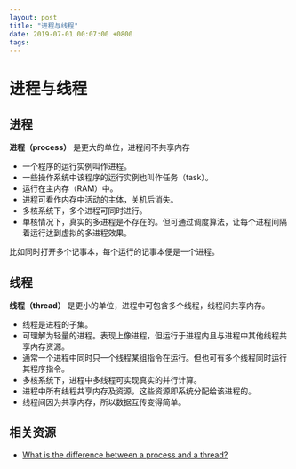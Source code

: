 ```yaml
---
layout: post
title: "进程与线程"
date: 2019-07-01 00:07:00 +0800
tags: 
---
```

    
# 进程与线程

## 进程

**进程（process）**  是更大的单位，进程间不共享内存

- 一个程序的运行实例叫作进程。
- 一些操作系统中该程序的运行实例也叫作任务（task）。
- 运行在主内存（RAM）中。
- 进程可看作内存中活动的主体，关机后消失。
- 多核系统下，多个进程可同时进行。
- 单核情况下，真实的多进程是不存在的。但可通过调度算法，让每个进程间隔着运行达到虚拟的多进程效果。

比如同时打开多个记事本，每个运行的记事本便是一个进程。

## 线程

**线程（thread）**  是更小的单位，进程中可包含多个线程，线程间共享内存。

- 线程是进程的子集。
- 可理解为轻量的进程。表现上像进程，但运行于进程内且与进程中其他线程共享内存资源。
- 通常一个进程中同时只一个线程某组指令在运行。但也可有多个线程同时运行其程序指令。
- 多核系统下，进程中多线程可实现真实的并行计算。
- 进程中所有线程共享内存及资源，这些资源即系统分配给该进程的。
- 线程间因为共享内存，所以数据互传变得简单。


## 相关资源

- [What is the difference between a process and a thread?](https://stackoverflow.com/questions/200469/what-is-the-difference-between-a-process-and-a-thread)
    